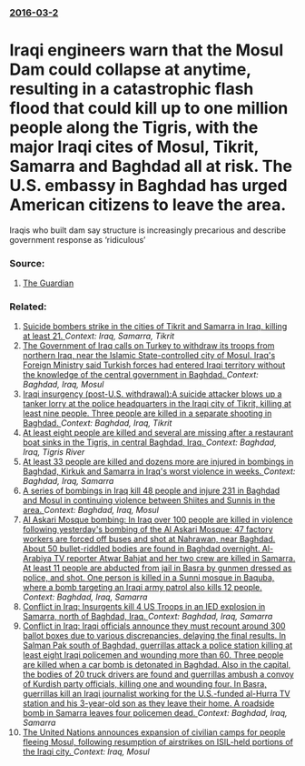 ### [2016-03-2](/news/2016/03/2/index.md)

# Iraqi engineers warn that the Mosul Dam could collapse at anytime, resulting in a catastrophic flash flood that could kill up to one million people along the Tigris, with the major Iraqi cites of Mosul, Tikrit, Samarra and Baghdad all at risk. The U.S. embassy in Baghdad has urged American citizens to leave the area. 

Iraqis who built dam say structure is increasingly precarious and describe government response as ‘ridiculous’


### Source:

1. [The Guardian](http://www.theguardian.com/world/2016/mar/02/mosul-dam-engineers-warn-it-could-fail-at-any-time-killing-1m-people)

### Related:

1. [Suicide bombers strike in the cities of Tikrit and Samarra in Iraq, killing at least 21. ](/news/2016/11/6/suicide-bombers-strike-in-the-cities-of-tikrit-and-samarra-in-iraq-killing-at-least-21.md) _Context: Iraq, Samarra, Tikrit_
2. [The Government of Iraq calls on Turkey to withdraw its troops from northern Iraq, near the Islamic State-controlled city of Mosul. Iraq's Foreign Ministry said Turkish forces had entered Iraqi territory without the knowledge of the central government in Baghdad. ](/news/2015/12/5/the-government-of-iraq-calls-on-turkey-to-withdraw-its-troops-from-northern-iraq-near-the-islamic-state-controlled-city-of-mosul-iraq-s-fo.md) _Context: Baghdad, Iraq, Mosul_
3. [Iraqi insurgency (post-U.S. withdrawal):A suicide attacker blows up a tanker lorry at the police headquarters in the Iraqi city of Tikrit, killing at least nine people. Three people are killed in a separate shooting in Baghdad. ](/news/2013/04/1/iraqi-insurgency-post-u-s-withdrawal-pa-suicide-attacker-blows-up-a-tanker-lorry-at-the-police-headquarters-in-the-iraqi-city-of-tikrit.md) _Context: Baghdad, Iraq, Tikrit_
4. [At least eight people are killed and several are missing after a restaurant boat sinks in the Tigris, in central Baghdad, Iraq. ](/news/2013/02/28/at-least-eight-people-are-killed-and-several-are-missing-after-a-restaurant-boat-sinks-in-the-tigris-in-central-baghdad-iraq.md) _Context: Baghdad, Iraq, Tigris River_
5. [At least 33 people are killed and dozens more are injured in bombings in Baghdad, Kirkuk and Samarra in Iraq's worst violence in weeks. ](/news/2012/04/19/at-least-33-people-are-killed-and-dozens-more-are-injured-in-bombings-in-baghdad-kirkuk-and-samarra-in-iraq-s-worst-violence-in-weeks.md) _Context: Baghdad, Iraq, Samarra_
6. [ A series of bombings in Iraq kill 48 people and injure 231 in Baghdad and Mosul in continuing violence between Shiites and Sunnis in the area.  ](/news/2009/08/10/a-series-of-bombings-in-iraq-kill-48-people-and-injure-231-in-baghdad-and-mosul-in-continuing-violence-between-shiites-and-sunnis-in-the-ar.md) _Context: Baghdad, Iraq, Mosul_
7. [ Al Askari Mosque bombing: In Iraq over 100 people are killed in violence following yesterday's bombing of the Al Askari Mosque: 47 factory workers are forced off buses and shot at Nahrawan, near Baghdad. About 50 bullet-riddled bodies are found in Baghdad overnight. Al-Arabiya TV reporter Atwar Bahjat and her two crew are killed in Samarra. At least 11 people are abducted from jail in Basra by gunmen dressed as police, and shot. One person is killed in a Sunni mosque in  Baquba, where a bomb targeting an Iraqi army patrol also kills 12 people. ](/news/2006/02/23/al-askari-mosque-bombing-in-iraq-over-100-people-are-killed-in-violence-following-yesterday-s-bombing-of-the-al-askari-mosque-p-47-factory.md) _Context: Baghdad, Iraq, Samarra_
8. [ Conflict in Iraq:  Insurgents kill 4 US Troops in an IED explosion in Samarra, north of Baghdad, Iraq. ](/news/2005/08/18/conflict-in-iraq-p-insurgents-kill-4-us-troops-in-an-ied-explosion-in-samarra-north-of-baghdad-iraq.md) _Context: Baghdad, Iraq, Samarra_
9. [ Conflict in Iraq: Iraqi officials announce they must recount around 300 ballot boxes due to various discrepancies, delaying the final results. In Salman Pak south of Baghdad, guerrillas attack a police station killing at least eight Iraqi policemen and wounding more than 60. Three people are killed when a car bomb is detonated in Baghdad. Also in the capital, the bodies of 20 truck drivers are found and guerrillas ambush a convoy of Kurdish party officials, killing one and wounding four. In Basra, guerrillas kill an Iraqi journalist working for the U.S.-funded al-Hurra TV station and his 3-year-old son as they leave their home. A roadside bomb in Samarra leaves four policemen dead. ](/news/2005/02/10/conflict-in-iraq-p-iraqi-officials-announce-they-must-recount-around-300-ballot-boxes-due-to-various-discrepancies-delaying-the-final-resu.md) _Context: Baghdad, Iraq, Samarra_
10. [The United Nations announces expansion of civilian camps for people fleeing Mosul, following resumption of airstrikes  on ISIL-held portions of the Iraqi city. ](/news/2017/04/4/the-united-nations-announces-expansion-of-civilian-camps-for-people-fleeing-mosul-following-resumption-of-airstrikes-on-isil-held-portions.md) _Context: Iraq, Mosul_
